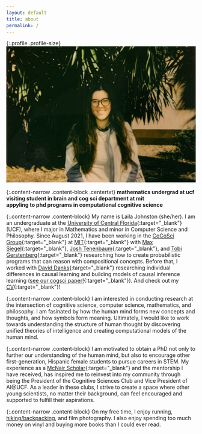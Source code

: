 ```yaml
---
layout: default
title: about
permalink: /
---
```


{:.profile .profile-size}
![laila](/imgs/laila_2021.jpg)

{:.content-narrow .content-block .centertxt}
**mathematics undergrad at ucf**<br>
**visiting student in brain and cog sci department at mit**<br>
**appyling to phd programs in computational cognitive science**

{:.content-narrow .content-block}
My name is Laila Johnston (she/her). I am an undergraduate at the [University of Central Florida](https://www.ucf.edu/){:target="_blank"} (UCF), where I major in Mathematics and minor in Computer Science and Philosophy. Since August 2021, I have been working in the [CoCoSci Group](https://cocosci.mit.edu/){:target="_blank"} at [MIT](https://web.mit.edu/){:target="_blank"}  with [Max Siegel](http://web.mit.edu/maxs/www/){:target="_blank"}, [Josh Tenenbaum](https://cocosci.mit.edu/josh){:target="_blank"}, and [Tobi Gerstenberg](https://cicl.stanford.edu/member/tobias_gerstenberg/){:target="_blank"} researching how to create probabilistic programs that can reason with compositional concepts. Before that, I worked with [David Danks](https://www.daviddanks.org/){:target="_blank"} researching individual differences in causal learning and building models of causal inference learning ([see our cogsci paper!](https://lailacj.github.io/pdfs/papers/johnston_causallearning_2021.pdf){:target="_blank"}). And check out my [CV](https://lailacj.github.io/pdfs/lcj_cv.pdf){:target="_blank"}!

{:.content-narrow .content-block}
I am interested in conducting research at the intersection of cognitive science, computer science, mathematics, and philosophy. I am fasinated by how the human mind forms new concepts and thoughts, and how symbols form meaning. Ultimately, I would like to work towards understanding the structure of human thought by discovering unified theories of intelligence and creating computational models of the human mind. 

<!-- I would like to work towards discovering unified theories of intelligence to create computational models that think and learn the way humans do.  -->

{:.content-narrow .content-block}
I am motivated to obtain a PhD not only to further our understanding of the human mind, but also to encourage other first-generation, Hispanic female students to pursue careers in STEM. My experience as a [McNair Scholar](https://mcnair.ucf.edu/){:target="_blank"} and the mentorship I have received, has inspired me to reinvest into my community through being the President of the Cognitive Sciences Club and Vice President of AI@UCF. As a leader in these clubs, I strive to create a space where other young scientists, no matter their background, can feel encouraged and supported to fulfill their aspirations.

{:.content-narrow .content-block}
On my free time, I enjoy running, [hiking/backpacking](https://lailacj.github.io/blog/hikes/), and film photography. I also enjoy spending too much money on vinyl and buying more books than I could ever read. 

